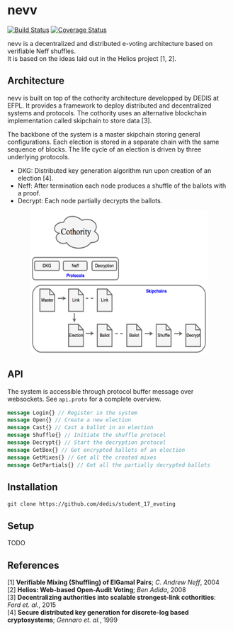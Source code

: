 # nevv

[![Build Status](https://travis-ci.org/dedis/student_17_evoting.svg?branch=master)](https://travis-ci.org/dedis/student_17_evoting)
[![Coverage Status](https://coveralls.io/repos/github/dedis/student_17_evoting/badge.svg?branch=master)](https://coveralls.io/github/dedis/student_17_evoting?branch=master&service=github)

nevv is a decentralized and distributed e-voting architecture based on verifiable Neff
shuffles.\
It is based on the ideas laid out in the Helios project [1, 2].

## Architecture
nevv is built on top of the cothority architecture developped by DEDIS at EFPL. It provides
a framework to deploy distributed and decentralized systems and protocols. The cothority
uses an alternative blockchain implementation called skipchain to store data [3].

The backbone of the system is a master skipchain storing general configurations.
Each election is stored in a separate chain with the same sequence of blocks.
The life cycle of an election is driven by three underlying protocols.

 - DKG: Distributed key generation algorithm run upon creation of an election [4].
 - Neff: After termination each node produces a shuffle of the ballots with a proof.
 - Decrypt: Each node partially decrypts the ballots.

<p align="center">
  <img src="arch.png" width="400" height="325" />
</p>

## API
The system is accessible through protocol buffer message over websockets.
See ```api.proto``` for a complete overview.

```protobuf
message Login{} // Register in the system
message Open{} // Create a new election
message Cast{} // Cast a ballot in an election
message Shuffle{} // Initiate the shuffle protocol
message Decrypt{} // Start the decryption protocol
message GetBox{} // Get encrypted ballots of an election
message GetMixes{} // Get all the created mixes
message GetPartials{} // Get all the partially decrypted ballots
```

## Installation
```shell
git clone https://github.com/dedis/student_17_evoting
```

## Setup
TODO

## References
[1] **Verifiable Mixing (Shuffling) of ElGamal Pairs**; *C. Andrew Neff*, 2004\
[2] **Helios: Web-based Open-Audit Voting**; *Ben Adida*, 2008\
[3] **Decentralizing authorities into scalable strongest-link cothorities**: *Ford et. al.*, 2015\
[4] **Secure distributed key generation for discrete-log based cryptosystems**; *Gennaro et. al.*, 1999

